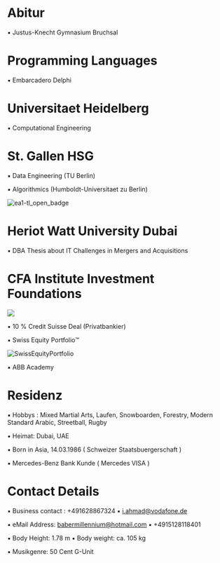 # Abitur

▪︎ Justus-Knecht Gymnasium Bruchsal

# Programming Languages 

▪︎ Embarcadero Delphi 

# Universitaet Heidelberg 

▪︎ Computational Engineering 

# St. Gallen HSG 

▪︎ Data Engineering (TU Berlin)

▪︎ Algorithmics (Humboldt-Universitaet zu Berlin) 

![ea1-tl_open_badge](https://user-images.githubusercontent.com/95079463/151658291-bc2de3cf-efd4-4f38-bf4a-dde187391570.png)

# Heriot Watt University Dubai 

▪︎ DBA Thesis about IT Challenges in Mergers and Acquisitions 

#  CFA Institute Investment Foundations 

<img src="https://user-images.githubusercontent.com/95079463/151157248-4fa7d6fe-7dc8-4cd3-a9e1-3263252d3028.png">

▪︎ 10 % Credit Suisse Deal (Privatbankier)

▪︎ Swiss Equity Portfolio™️

![SwissEquityPortfolio](https://user-images.githubusercontent.com/95079463/156522393-272bb017-e660-4022-a998-33063f54dfd0.png)

▪︎ ABB Academy

# Residenz 

▪︎ Hobbys : Mixed Martial Arts, Laufen, Snowboarden, Forestry, Modern Standard Arabic, Streetball, Rugby

▪︎ Heimat: Dubai, UAE 

▪︎ Born in Asia, 14.03.1986  ( Schweizer Staatsbuergerschaft )

▪︎ Mercedes-Benz Bank Kunde ( Mercedes VISA )


# Contact Details 

▪︎ Business contact : +491628867324 ▪︎ i.ahmad@vodafone.de 

▪︎ eMail Address: babermillennium@hotmail.com ▪︎ +4915128118401

▪︎ Body Height: 1.78 m ▪︎ Body weight: ca. 105 kg 

▪︎ Musikgenre: 50 Cent G-Unit 






